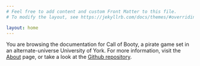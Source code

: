 ```yaml
---
# Feel free to add content and custom Front Matter to this file.
# To modify the layout, see https://jekyllrb.com/docs/themes/#overriding-theme-defaults

layout: home
---
```


You are browsing the documentation for Call of Booty, a pirate game set in an alternate-universe University of York. For more information, visit the [About][about] page, or take a look at the [Github repository][github-repo].

[github-repo]: https://github.com/ENG1-C1T2/York-Pirates
[about]: /about
